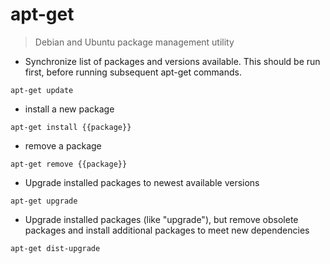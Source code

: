 # apt-get

> Debian and Ubuntu package management utility

- Synchronize list of packages and versions available. This should be run first, before running subsequent apt-get commands.

`apt-get update`

- install a new package

`apt-get install {{package}}`

- remove a package

`apt-get remove {{package}}`

- Upgrade installed packages to newest available versions

`apt-get upgrade`

- Upgrade installed packages (like "upgrade"), but remove obsolete packages and install additional packages to meet new dependencies

`apt-get dist-upgrade`
